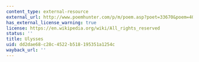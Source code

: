 ```yaml
---
content_type: external-resource
external_url: http://www.poemhunter.com/p/m/poem.asp?poet=33670&poem=401628
has_external_license_warning: true
license: https://en.wikipedia.org/wiki/All_rights_reserved
status: ''
title: Ulysses
uid: dd2dae68-c28c-4522-b518-195351a1254c
wayback_url: ''
---
```

